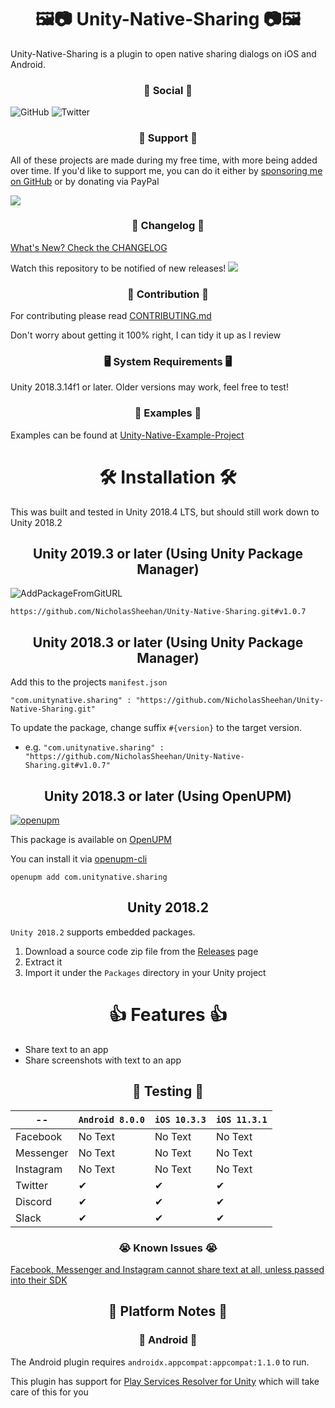 <h1 align="center">🖼️📷 Unity-Native-Sharing 📷🖼️</h1>

Unity-Native-Sharing is a plugin to open native sharing dialogs on iOS and Android.

<h3 align="center">📱 Social 📱</h3>

![GitHub](https://img.shields.io/github/followers/NicholasSheehan?label=Follow%20on%20GitHub&style=social) ![Twitter](https://img.shields.io/twitter/follow/NSheehanDev?label=Follow%20on%20Twitter)

<h3 align="center">👊 Support 👊</h3>

All of these projects are made during my free time, with more being added over time. If you'd like to support me, you can do it either by [sponsoring me on GitHub](https://github.com/users/NicholasSheehan/sponsorship) or by donating via PayPal

[![](https://img.shields.io/badge/paypal-donate-yellow.svg)](https://www.paypal.me/NicholasSheehan)

<h3 align="center">📝 Changelog 📝</h3>

[What's New? Check the CHANGELOG](CHANGELOG.md)

Watch this repository to be notified of new releases! ![](https://img.shields.io/github/watchers/NicholasSheehan/Unity-Native-Sharing?style=social)

<h3 align="center">🤝 Contribution 🤝</h3>

For contributing please read [CONTRIBUTING.md](CONTRIBUTING.md)

Don't worry about getting it 100% right, I can tidy it up as I review

<h3 align="center">🖥️ System Requirements 🖥️</h3>

Unity 2018.3.14f1 or later. Older versions may work, feel free to test!

<h3 align="center">🤔 Examples 🤔</h3>

Examples can be found at [Unity-Native-Example-Project](https://github.com/NicholasSheehan/Unity-Native-Example-Project)

<h1 align="center">🛠️ Installation 🛠️</h1>

This was built and tested in Unity 2018.4 LTS, but should still work down to Unity 2018.2

<h2 align="center">Unity 2019.3 or later (Using Unity Package Manager)</h2>

![AddPackageFromGitURL](Images~/AddPackageFromGitURL.PNG)

`https://github.com/NicholasSheehan/Unity-Native-Sharing.git#v1.0.7`

<h2 align="center">Unity 2018.3 or later (Using Unity Package Manager)</h2>

Add this to the projects `manifest.json`

```
"com.unitynative.sharing" : "https://github.com/NicholasSheehan/Unity-Native-Sharing.git"
```

To update the package, change suffix `#{version}` to the target version.

* e.g. `"com.unitynative.sharing" : "https://github.com/NicholasSheehan/Unity-Native-Sharing.git#v1.0.7"`

<h2 align="center">Unity 2018.3 or later (Using OpenUPM)</h2>

[![openupm](https://img.shields.io/npm/v/com.unitynative.sharing?label=openupm&registry_uri=https://package.openupm.com)](https://openupm.com/packages/com.unitynative.sharing/)

This package is available on [OpenUPM](https://openupm.com)

You can install it via [openupm-cli](https://github.com/openupm/openupm-cli)

```
openupm add com.unitynative.sharing
```

<h2 align="center">Unity 2018.2</h2>

`Unity 2018.2` supports embedded packages.

1. Download a source code zip file from the [Releases](https://github.com/NicholasSheehan/Unity-Native-Sharing/releases) page
2. Extract it
3. Import it under the `Packages` directory in your Unity project

<h1 align="center">👍 Features 👍</h1>

- Share text to an app
- Share screenshots with text to an app

<h2 align="center">🧪 Testing 🧪</h2>

--            | `Android 8.0.0` | `iOS 10.3.3` | `iOS 11.3.1`
------------- | --------------  | -------------| ------------
Facebook      | No Text         | No Text      | No Text
Messenger     | No Text         | No Text      | No Text
Instagram     | No Text         | No Text      | No Text
Twitter       | ✔              | ✔            | ✔
Discord       | ✔              | ✔            | ✔
Slack         | ✔              | ✔            | ✔

<h3 align="center">😭 Known Issues 😭</h3>

[Facebook, Messenger and Instagram cannot share text at all, unless passed into their SDK](https://answers.unity.com/questions/871846/can-i-post-to-facebook-with-my-own-text.html)

<h2 align="center">📱 Platform Notes 📱</h2>

<h3 align="center">🤖 Android 🤖</h3>

The Android plugin requires `androidx.appcompat:appcompat:1.1.0` to run.

This plugin has support for [Play Services Resolver for Unity](https://github.com/googlesamples/unity-jar-resolver) which will take care of this for you
